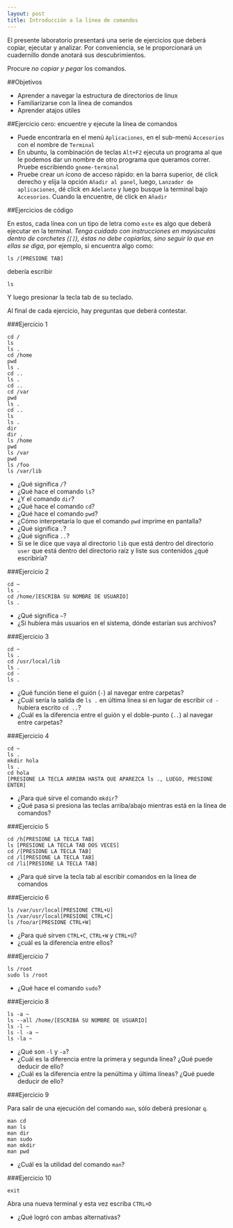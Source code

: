 ```yaml
---
layout: post
title: Introducción a la línea de comandos 
---
```


El presente laboratorio presentará una serie de ejercicios que deberá copiar,
ejecutar y analizar. Por conveniencia, se le proporcionará un cuadernillo donde anotará
sus descubrimientos.

Procure _no copiar y pegar_ los comandos.

##Objetivos

* Aprender a navegar la estructura de directorios de linux
* Familiarizarse con la línea de comandos
* Aprender atajos útiles

##Ejercicio cero: encuentre y ejecute la línea de comandos

* Puede encontrarla en el menú `Aplicaciones`, en el sub-menú `Accesorios`
  con el nombre de `Terminal`
* En ubuntu, la combinación de teclas `Alt+F2` ejecuta un programa al que le podemos dar un
  nombre de otro programa que queramos correr. Pruebe escribiendo `gnome-terminal` 
* Pruebe crear un ícono de acceso rápido: en la barra superior, dé click derecho y
  elija la opción `Añadir al panel`, luego, `Lanzador de aplicaciones`, dé click en `Adelante`
  y luego busque la terminal bajo `Accesorios`. Cuando la encuentre, dé click en `Añadir`


##Ejercicios de código

En estos, cada línea con un tipo de letra como `este` es algo que deberá ejecutar en la terminal.
_Tenga cuidado con instrucciones en mayúsculas dentro de corchetes (`[]`), éstas no debe copiarlas, sino seguir lo que en ellas se diga_, 
por ejemplo, si encuentra algo como:
    
    ls /[PRESIONE TAB]

debería escribir

    ls

Y luego presionar la tecla tab de su teclado.

Al final de cada ejercicio, hay preguntas que deberá contestar.

###Ejercicio 1

    
    cd /
    ls
    ls .
    cd /home
    pwd
    ls .
    cd ..
    ls .
    cd ..
    cd /var
    pwd
    ls .
    cd ..
    ls
    ls .
    dir
    dir .
    ls /home
    pwd
    ls /var
    pwd
    ls /foo
    ls /var/lib

* ¿Qué significa `/`?
* ¿Qué hace el comando `ls`?
* ¿Y el comando `dir`?
* ¿Qué hace el comando `cd`?
* ¿Qué hace el comando `pwd`?
* ¿Cómo interpretaría lo que el comando `pwd` imprime en pantalla?
* ¿Qué significa `.`?
* ¿Qué significa `..`?
* Si se le dice que vaya al directorio `lib` 
  que está dentro del directorio `user` 
  que está dentro del directorio  raíz y liste sus contenidos
  ¿qué escribiría?

###Ejercicio 2

    cd ~
    ls .
    cd /home/[ESCRIBA SU NOMBRE DE USUARIO]
    ls .
    

* ¿Qué significa `~`?
* ¿Si hubiera más usuarios en el sistema, dónde estarían sus archivos?

###Ejercicio 3

    cd ~
    ls .
    cd /usr/local/lib
    ls .
    cd -
    ls .

* ¿Qué función tiene el guión (`-`) al navegar entre carpetas?    
* ¿Cuál sería la salida de `ls .` en última línea si en lugar
  de escribir `cd -` hubiera escrito `cd ..`?
* ¿Cuál es la diferencia entre el guión y el doble-punto (`..`) al navegar
  entre carpetas?

###Ejercicio 4

    cd ~
    ls .
    mkdir hola
    ls .
    cd hola
    [PRESIONE LA TECLA ARRIBA HASTA QUE APAREZCA ls ., LUEGO, PRESIONE ENTER]

* ¿Para qué sirve el comando `mkdir`?
* ¿Qué pasa si presiona las teclas arriba/abajo mientras está en la línea de comandos?

###Ejercicio 5

    cd /h[PRESIONE LA TECLA TAB]
    ls [PRESIONE LA TECLA TAB DOS VECES]
    cd /[PRESIONE LA TECLA TAB]
    cd /l[PRESIONE LA TECLA TAB]
    cd /li[PRESIONE LA TECLA TAB]

* ¿Para qué sirve la tecla tab al escribir comandos en la línea de comandos

###Ejercicio 6

    ls /var/usr/local[PRESIONE CTRL+U]
    ls /var/usr/local[PRESIONE CTRL+C]
    ls /foo/ar[PRESIONE CTRL+W]
    
* ¿Para qué sirven `CTRL+C`, `CTRL+W` y `CTRL+U`? 
* ¿cuál es la diferencia entre ellos?

###Ejercicio 7

    ls /root
    sudo ls /root

* ¿Qué hace el comando `sudo`?

###Ejercicio 8

    ls -a ~
    ls --all /home/[ESCRIBA SU NOMBRE DE USUARIO]
    ls -l ~
    ls -l -a ~
    ls -la ~

* ¿Qué son `-l` y `-a`?
* ¿Cuál es la diferencia entre la primera y segunda línea? ¿Qué puede deducir de ello?
* ¿Cuál es la diferencia entre la penúltima y última líneas? ¿Qué puede deducir de ello?


###Ejercicio 9

Para salir de una ejecución del comando `man`, sólo deberá presionar `q`.

    man cd
    man ls
    man dir
    man sudo
    man mkdir
    man pwd

* ¿Cuál es la utilidad del comando `man`?

###Ejercicio 10

    exit

Abra una nueva terminal y esta vez escriba `CTRL+D`

* ¿Qué logró con ambas alternativas?
